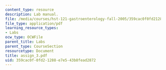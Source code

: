 ```yaml
---
content_type: resource
description: Lab manual.
file: /media/courses/hst-121-gastroenterology-fall-2005/359cac0f0fd21288e7e543b8fead2872_assign_3.pdf
file_type: application/pdf
learning_resource_types:
- Labs
ocw_type: OCWFile
parent_title: Labs
parent_type: CourseSection
resourcetype: Document
title: assign_3.pdf
uid: 359cac0f-0fd2-1288-e7e5-43b8fead2872
---
```

